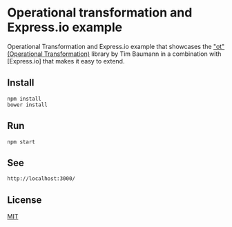 Operational transformation and Express.io example
=================================================

Operational Transformation and Express.io example that showcases the ["ot"
(Operational
Transformation)](https://github.com/Operational-Transforation/ot.js) library by
Tim Baumann in a combination with [Express.io] that makes it easy to extend.

Install
-------

    npm install
    bower install

Run
---

    npm start

See
---

    http://localhost:3000/

License
-------

[MIT](./LICENSE)
